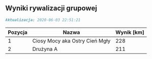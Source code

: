 ## Wyniki rywalizacji grupowej

```markdown
Aktualizacja: 2020-06-03 22:51:21
```

Pozycja | Nazwa | Wynik [km] |
------------ | -------------  | -------------
 1 |Ciosy Mocy aka Ostry Cień Mgły | 228 
 2 |Drużyna A | 211